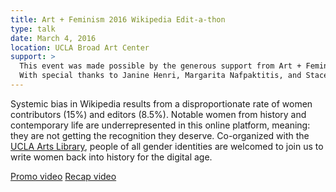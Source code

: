```yaml
---
title: Art + Feminism 2016 Wikipedia Edit-a-thon
type: talk
date: March 4, 2016
location: UCLA Broad Art Center
support: >
  This event was made possible by the generous support from Art + Feminism and the UCLA Arts Library.
  With special thanks to Janine Henri, Margarita Nafpaktitis, and Stacey Allan.
---
```


Systemic bias in Wikipedia results from a disproportionate rate of women contributors (15%) and editors (8.5%). Notable women from history and contemporary life are underrepresented in this online platform, meaning: they are not getting the recognition they deserve. Co-organized with the [UCLA Arts Library](http://www.library.ucla.edu/arts "UCLA Arts Library"), people of all gender identities are welcomed to join us to write women back into history for the digital age.

[Promo video](https://vimeo.com/157662483 "2016 Art + Feminism Wikipedia edit-a-thon Promo Video on Vimeo")
[Recap video](https://vimeo.com/159438394 "2016 Art + Feminism Wikipedia edit-a-thon Recap Video on Vimeo")